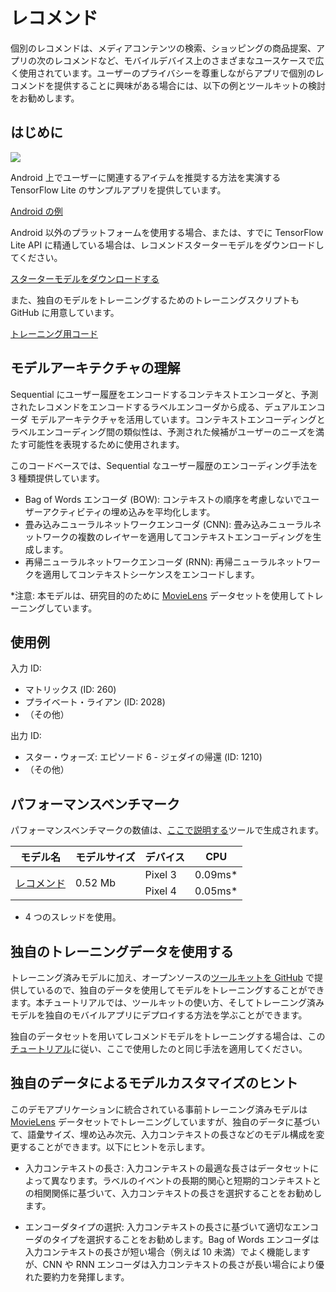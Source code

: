 # レコメンド

個別のレコメンドは、メディアコンテンツの検索、ショッピングの商品提案、アプリの次のレコメンドなど、モバイルデバイス上のさまざまなユースケースで広く使用されています。ユーザーのプライバシーを尊重しながらアプリで個別のレコメンドを提供することに興味がある場合には、以下の例とツールキットの検討をお勧めします。

## はじめに

<img src="images/screenshot.gif" class="attempt-right" style="max-width: 300px">

Android 上でユーザーに関連するアイテムを推奨する方法を実演する TensorFlow Lite のサンプルアプリを提供しています。

<a class="button button-primary" href="https://github.com/tensorflow/examples/tree/master/lite/examples/recommendation/android">Android の例</a>

Android 以外のプラットフォームを使用する場合、または、すでに TensorFlow Lite API に精通している場合は、レコメンドスターターモデルをダウンロードしてください。

<a class="button button-primary" href="https://storage.googleapis.com/download.tensorflow.org/models/tflite/recommendation/20200720/recommendation.tar.gz">スターターモデルをダウンロードする</a>

また、独自のモデルをトレーニングするためのトレーニングスクリプトも GitHub に用意しています。

<a class="button button-primary" href="https://github.com/tensorflow/examples/tree/master/lite/examples/recommendation/ml">トレーニング用コード</a>

## モデルアーキテクチャの理解

Sequential にユーザー履歴をエンコードするコンテキストエンコーダと、予測されたレコメンドをエンコードするラベルエンコーダから成る、デュアルエンコーダ モデルアーキテクチャを活用しています。コンテキストエンコーディングとラベルエンコーディング間の類似性は、予測された候補がユーザーのニーズを満たす可能性を表現するために使用されます。

このコードベースでは、Sequential なユーザー履歴のエンコーディング手法を 3 種類提供しています。

- Bag of Words エンコーダ (BOW): コンテキストの順序を考慮しないでユーザーアクティビティの埋め込みを平均化します。
- 畳み込みニューラルネットワークエンコーダ (CNN): 畳み込みニューラルネットワークの複数のレイヤーを適用してコンテキストエンコーディングを生成します。
- 再帰ニューラルネットワークエンコーダ (RNN): 再帰ニューラルネットワークを適用してコンテキストシーケンスをエンコードします。

*注意: 本モデルは、研究目的のために [MovieLens](https://grouplens.org/datasets/movielens/1m/) データセットを使用してトレーニングしています。

## 使用例

入力 ID:

- マトリックス (ID: 260)
- プライベート・ライアン (ID: 2028)
- （その他）

出力 ID:

- スター・ウォーズ: エピソード 6 - ジェダイの帰還 (ID: 1210)
- （その他）

## パフォーマンスベンチマーク

パフォーマンスベンチマークの数値は、[ここで説明する](https://www.tensorflow.org/lite/performance/benchmarks)ツールで生成されます。

<table>
  <thead>
    <tr>
      <th>モデル名</th>
      <th>モデルサイズ</th>
      <th>デバイス</th>
      <th>CPU</th>
    </tr>
  </thead>
  <tr>
    <td rowspan="3"><a href="https://storage.googleapis.com/download.tensorflow.org/models/tflite/recommendation/20200720/model.tar.gz">レコメンド</a></td>
    <td rowspan="3">       0.52 Mb</td>
    <td>Pixel 3</td>
    <td>0.09ms*</td>
  </tr>
   <tr>
     <td>Pixel 4</td>
    <td>0.05ms*</td>
  </tr>
</table>

* 4 つのスレッドを使用。

## 独自のトレーニングデータを使用する

トレーニング済みモデルに加え、オープンソースの[ツールキットを GitHub](https://github.com/tensorflow/examples/tree/master/lite/examples/recommendation/ml) で提供しているので、独自のデータを使用してモデルをトレーニングすることができます。本チュートリアルでは、ツールキットの使い方、そしてトレーニング済みモデルを独自のモバイルアプリにデプロイする方法を学ぶことができます。

独自のデータセットを用いてレコメンドモデルをトレーニングする場合は、この[チュートリアル](https://github.com/tensorflow/examples/tree/master/lite/examples/recommendation/ml/ondevice_recommendation.ipynb)に従い、ここで使用したのと同じ手法を適用してください。

## 独自のデータによるモデルカスタマイズのヒント

このデモアプリケーションに統合されている事前トレーニング済みモデルは [MovieLens](https://grouplens.org/datasets/movielens/1m/) データセットでトレーニングしていますが、独自のデータに基づいて、語彙サイズ、埋め込み次元、入力コンテキストの長さなどのモデル構成を変更することができます。以下にヒントを示します。

- 入力コンテキストの長さ: 入力コンテキストの最適な長さはデータセットによって異なります。ラベルのイベントの長期的関心と短期的コンテキストとの相関関係に基づいて、入力コンテキストの長さを選択することをお勧めします。

- エンコーダタイプの選択: 入力コンテキストの長さに基づいて適切なエンコーダのタイプを選択することをお勧めします。Bag of Words エンコーダは入力コンテキストの長さが短い場合（例えば 10 未満）でよく機能しますが、CNN や RNN エンコーダは入力コンテキストの長さが長い場合により優れた要約力を発揮します。
